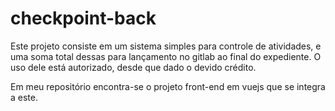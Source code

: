 # checkpoint-back

Este projeto consiste em um sistema simples para controle de atividades, e uma soma total dessas para lançamento no gitlab ao final do expediente.
O uso dele está autorizado, desde que dado o devido crédito.

Em meu repositório encontra-se o projeto front-end em vuejs que se integra a este.
